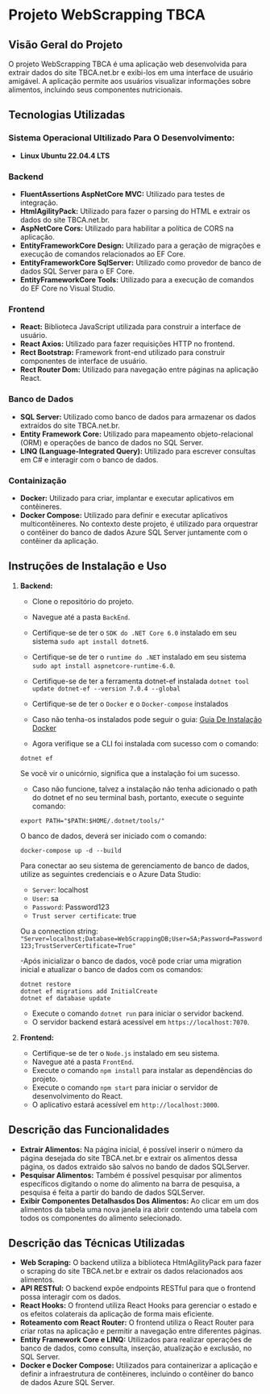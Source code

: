# Projeto WebScrapping TBCA

## Visão Geral do Projeto
O projeto WebScrapping TBCA é uma aplicação web desenvolvida para extrair dados do site TBCA.net.br e exibi-los em uma interface de usuário amigável. A aplicação permite aos usuários visualizar informações sobre alimentos, incluindo seus componentes nutricionais.

## Tecnologias Utilizadas
### Sistema Operacional Ultilizado Para O Desenvolvimento:
 - **Linux Ubuntu 22.04.4 LTS**

### Backend
- **FluentAssertions AspNetCore MVC:** Utilizado para testes de integração.
- **HtmlAgilityPack:** Utilizado para fazer o parsing do HTML e extrair os dados do site TBCA.net.br.
- **AspNetCore Cors:** Utilizado para habilitar a política de CORS na aplicação.
- **EntityFrameworkCore Design:** Utilizado para a geração de migrações e execução de comandos relacionados ao EF Core.
- **EntityFrameworkCore SqlServer:** Utilizado como provedor de banco de dados SQL Server para o EF Core.
- **EntityFrameworkCore Tools:** Utilizado para a execução de comandos do EF Core no Visual Studio.

### Frontend
- **React:** Biblioteca JavaScript utilizada para construir a interface de usuário.
- **React Axios:** Utilizado para fazer requisições HTTP no frontend.
- **Rect Bootstrap:** Framework front-end utilizado para construir componentes de interface de usuário.
- **Rect Router Dom:** Utilizado para navegação entre páginas na aplicação React.

### Banco de Dados
- **SQL Server:** Utilizado como banco de dados para armazenar os dados extraídos do site TBCA.net.br.
- **Entity Framework Core:** Utilizado para mapeamento objeto-relacional (ORM) e operações de banco de dados no SQL Server.
- **LINQ (Language-Integrated Query):** Utilizado para escrever consultas em C# e interagir com o banco de dados.

### Containização
- **Docker:** Utilizado para criar, implantar e executar aplicativos em contêineres.
- **Docker Compose:** Utilizado para definir e executar aplicativos multicontêineres. No contexto deste projeto, é utilizado para orquestrar o contêiner do banco de dados Azure SQL Server juntamente com o contêiner da aplicação.

## Instruções de Instalação e Uso
1. **Backend:**
   - Clone o repositório do projeto.
   - Navegue até a pasta `BackEnd`.
   - Certifique-se de ter o `SDK do .NET Core 6.0` instalado em seu sistema `sudo apt install dotnet6`.
   - Certifique-se de ter o `runtime do .NET` instalado em seu sistema `sudo apt install aspnetcore-runtime-6.0`.
   - Certifique-se de ter a ferramenta dotnet-ef instalada `dotnet tool update dotnet-ef --version 7.0.4 --global`
   - Certifique-se de ter o `Docker` e o `Docker-compose` instalados
   - Caso não tenha-os instalados pode seguir o guia: [Guia De Instalação Docker](https://gist.github.com/WallaceRodrigo/8529d799add3f513ea4dbac5dc59d8d6)
     
   - Agora verifique se a CLI foi instalada com sucesso com o comando:
   ```shell
   dotnet ef
   ```
   Se você vir o unicórnio, significa que a instalação foi um sucesso.
   
   - Caso não funcione, talvez a instalação não tenha adicionado o path do dotnet ef no seu terminal bash, portanto, execute o seguinte comando:
   ```shell
   export PATH="$PATH:$HOME/.dotnet/tools/"
   ```
  
   O banco de dados, deverá ser iniciado com o comando:
   ```shell
   docker-compose up -d --build
   ```
   
   Para conectar ao seu sistema de gerenciamento de banco de dados, utilize as seguintes credenciais e o Azure Data Studio:
   - `Server`: localhost
   - `User`: sa
   - `Password`: Password123
   - `Trust server certificate`: true

   Ou a connection string:
   `"Server=localhost;Database=WebScrappingDB;User=SA;Password=Password123;TrustServerCertificate=True"`

   -Após inicializar o banco de dados, você pode criar uma migration inicial e atualizar o banco de dados com os comandos:
   ```shell
   dotnet restore
   dotnet ef migrations add InitialCreate
   dotnet ef database update
   ```
   
   - Execute o comando `dotnet run` para iniciar o servidor backend.
   - O servidor backend estará acessível em `https://localhost:7070`.

3. **Frontend:**
   - Certifique-se de ter o `Node.js` instalado em seu sistema.
   - Navegue até a pasta `FrontEnd`.
   - Execute o comando `npm install` para instalar as dependências do projeto.
   - Execute o comando `npm start` para iniciar o servidor de desenvolvimento do React.
   - O aplicativo estará acessível em `http://localhost:3000`.

## Descrição das Funcionalidades
- **Extrair Alimentos:** Na página inicial, é possível inserir o número da página desejada do site TBCA.net.br e extrair os alimentos dessa página, os dados extraido são salvos no bando de dados SQLServer.
- **Pesquisar Alimentos:** Também é possível pesquisar por alimentos específicos digitando o nome do alimento na barra de pesquisa, a pesquisa é feita a partir do bando de dados SQLServer.
- **Exibir Componentes Detalhasdos Dos Alimentos:** Ao clicar em um dos alimentos da tabela uma nova janela ira abrir contendo uma tabela com todos os componentes do alimento selecionado.

## Descrição das Técnicas Utilizadas
- **Web Scraping:** O backend utiliza a biblioteca HtmlAgilityPack para fazer o scraping do site TBCA.net.br e extrair os dados relacionados aos alimentos.
- **API RESTful:** O backend expõe endpoints RESTful para que o frontend possa interagir com os dados.
- **React Hooks:** O frontend utiliza React Hooks para gerenciar o estado e os efeitos colaterais da aplicação de forma mais eficiente.
- **Roteamento com React Router:** O frontend utiliza o React Router para criar rotas na aplicação e permitir a navegação entre diferentes páginas.
- **Entity Framework Core e LINQ:** Utilizados para realizar operações de banco de dados, como consulta, inserção, atualização e exclusão, no SQL Server.
- **Docker e Docker Compose:** Utilizados para containerizar a aplicação e definir a infraestrutura de contêineres, incluindo o contêiner do banco de dados Azure SQL Server.
